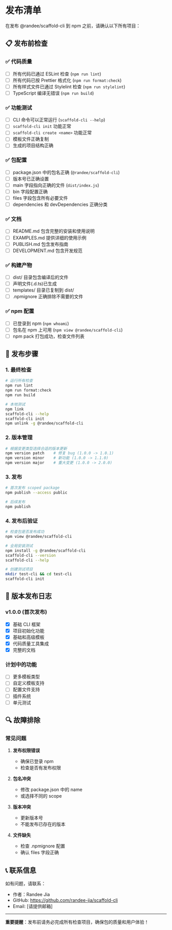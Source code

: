 # 发布清单

在发布 @randee/scaffold-cli 到 npm 之前，请确认以下所有项目：

## 📋 发布前检查

### ✅ 代码质量

- [ ] 所有代码已通过 ESLint 检查 (`npm run lint`)
- [ ] 所有代码已按 Prettier 格式化 (`npm run format:check`)
- [ ] 所有样式文件已通过 Stylelint 检查 (`npm run stylelint`)
- [ ] TypeScript 编译无错误 (`npm run build`)

### ✅ 功能测试

- [ ] CLI 命令可以正常运行 (`scaffold-cli --help`)
- [ ] `scaffold-cli init` 功能正常
- [ ] `scaffold-cli create <name>` 功能正常
- [ ] 模板文件正确复制
- [ ] 生成的项目结构正确

### ✅ 包配置

- [ ] package.json 中的包名正确 (`@randee/scaffold-cli`)
- [ ] 版本号已正确设置
- [ ] main 字段指向正确的文件 (`dist/index.js`)
- [ ] bin 字段配置正确
- [ ] files 字段包含所有必要文件
- [ ] dependencies 和 devDependencies 正确分类

### ✅ 文档

- [ ] README.md 包含完整的安装和使用说明
- [ ] EXAMPLES.md 提供详细的使用示例
- [ ] PUBLISH.md 包含发布指南
- [ ] DEVELOPMENT.md 包含开发规范

### ✅ 构建产物

- [ ] dist/ 目录包含编译后的文件
- [ ] 声明文件(.d.ts)已生成
- [ ] templates/ 目录已复制到 dist/
- [ ] .npmignore 正确排除不需要的文件

### ✅ npm 配置

- [ ] 已登录到 npm (`npm whoami`)
- [ ] 包名在 npm 上可用 (`npm view @randee/scaffold-cli`)
- [ ] npm pack 打包成功，检查文件列表

## 🚀 发布步骤

### 1. 最终检查

```bash
# 运行所有检查
npm run lint
npm run format:check
npm run build

# 本地测试
npm link
scaffold-cli --help
scaffold-cli init
npm unlink -g @randee/scaffold-cli
```

### 2. 版本管理

```bash
# 根据变更类型选择合适的版本更新
npm version patch    # 修复 bug (1.0.0 -> 1.0.1)
npm version minor    # 新功能 (1.0.0 -> 1.1.0)
npm version major    # 重大变更 (1.0.0 -> 2.0.0)
```

### 3. 发布

```bash
# 首次发布 scoped package
npm publish --access public

# 后续发布
npm publish
```

### 4. 发布后验证

```bash
# 检查包是否发布成功
npm view @randee/scaffold-cli

# 全局安装测试
npm install -g @randee/scaffold-cli
scaffold-cli --version
scaffold-cli --help

# 创建测试项目
mkdir test-cli && cd test-cli
scaffold-cli init
```

## 📝 版本发布日志

### v1.0.0 (首次发布)

- [x] 基础 CLI 框架
- [x] 项目初始化功能
- [x] 基础和高级模板
- [x] 代码质量工具集成
- [x] 完整的文档

### 计划中的功能

- [ ] 更多模板类型
- [ ] 自定义模板支持
- [ ] 配置文件支持
- [ ] 插件系统
- [ ] 单元测试

## 🔍 故障排除

### 常见问题

1. **发布权限错误**
   - 确保已登录 npm
   - 检查是否有发布权限

2. **包名冲突**
   - 修改 package.json 中的 name
   - 或选择不同的 scope

3. **版本冲突**
   - 更新版本号
   - 不能发布已存在的版本

4. **文件缺失**
   - 检查 .npmignore 配置
   - 确认 files 字段正确

## 📞 联系信息

如有问题，请联系：

- 作者：Randee Jia
- GitHub: https://github.com/randee-jia/scaffold-cli
- Email: [请提供邮箱]

---

**重要提醒**：发布前请务必完成所有检查项目，确保包的质量和用户体验！
